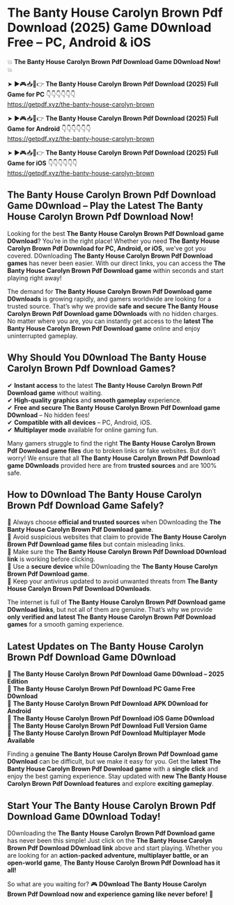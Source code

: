 # The Banty House Carolyn Brown Pdf Download (2025) Game D0wnload Free – PC, Android & iOS

💥 **The Banty House Carolyn Brown Pdf Download Game D0wnload Now!** 💥  

➤ ►🎮📥📱👉 **The Banty House Carolyn Brown Pdf Download (2025) Full Game for PC** 👇👇👇👇👇👇  
https://getpdf.xyz/the-banty-house-carolyn-brown  

➤ ►🎮📥📱👉 **The Banty House Carolyn Brown Pdf Download (2025) Full Game for Android** 👇👇👇👇👇👇  
https://getpdf.xyz/the-banty-house-carolyn-brown  

➤ ►🎮📥📱👉 **The Banty House Carolyn Brown Pdf Download (2025) Full Game for iOS** 👇👇👇👇👇👇  
https://getpdf.xyz/the-banty-house-carolyn-brown  

## The Banty House Carolyn Brown Pdf Download Game D0wnload – Play the Latest The Banty House Carolyn Brown Pdf Download Now!

Looking for the best **The Banty House Carolyn Brown Pdf Download game D0wnload**? You’re in the right place! Whether you need **The Banty House Carolyn Brown Pdf Download for PC, Android, or iOS**, we’ve got you covered. D0wnloading **The Banty House Carolyn Brown Pdf Download games** has never been easier. With our direct links, you can access the **The Banty House Carolyn Brown Pdf Download game** within seconds and start playing right away!  

The demand for **The Banty House Carolyn Brown Pdf Download game D0wnloads** is growing rapidly, and gamers worldwide are looking for a trusted source. That’s why we provide **safe and secure The Banty House Carolyn Brown Pdf Download game D0wnloads** with no hidden charges. No matter where you are, you can instantly get access to the **latest The Banty House Carolyn Brown Pdf Download game** online and enjoy uninterrupted gameplay.  

## **Why Should You D0wnload The Banty House Carolyn Brown Pdf Download Games?**  

✔ **Instant access** to the latest **The Banty House Carolyn Brown Pdf Download game** without waiting.  
✔ **High-quality graphics** and **smooth gameplay** experience.  
✔ **Free and secure The Banty House Carolyn Brown Pdf Download game D0wnload** – No hidden fees!  
✔ **Compatible with all devices** – PC, Android, iOS.  
✔ **Multiplayer mode** available for online gaming fun.  

Many gamers struggle to find the right **The Banty House Carolyn Brown Pdf Download game files** due to broken links or fake websites. But don’t worry! We ensure that all **The Banty House Carolyn Brown Pdf Download game D0wnloads** provided here are from **trusted sources** and are 100% safe.  

## **How to D0wnload The Banty House Carolyn Brown Pdf Download Game Safely?**  

📌 Always choose **official and trusted sources** when D0wnloading the **The Banty House Carolyn Brown Pdf Download game**.  
📌 Avoid suspicious websites that claim to provide **The Banty House Carolyn Brown Pdf Download game files** but contain misleading links.  
📌 Make sure the **The Banty House Carolyn Brown Pdf Download D0wnload link** is working before clicking.  
📌 Use a **secure device** while D0wnloading the **The Banty House Carolyn Brown Pdf Download game**.  
📌 Keep your antivirus updated to avoid unwanted threats from **The Banty House Carolyn Brown Pdf Download D0wnloads**.  

The internet is full of **The Banty House Carolyn Brown Pdf Download game D0wnload links**, but not all of them are genuine. That’s why we provide **only verified and latest The Banty House Carolyn Brown Pdf Download games** for a smooth gaming experience.  

## **Latest Updates on The Banty House Carolyn Brown Pdf Download Game D0wnload**  

🔹 **The Banty House Carolyn Brown Pdf Download Game D0wnload – 2025 Edition**  
🔹 **The Banty House Carolyn Brown Pdf Download PC Game Free D0wnload**  
🔹 **The Banty House Carolyn Brown Pdf Download APK D0wnload for Android**  
🔹 **The Banty House Carolyn Brown Pdf Download iOS Game D0wnload**  
🔹 **The Banty House Carolyn Brown Pdf Download Full Version Game**  
🔹 **The Banty House Carolyn Brown Pdf Download Multiplayer Mode Available**  

Finding a **genuine The Banty House Carolyn Brown Pdf Download game D0wnload** can be difficult, but we make it easy for you. Get the **latest The Banty House Carolyn Brown Pdf Download game** with a **single click** and enjoy the best gaming experience. Stay updated with **new The Banty House Carolyn Brown Pdf Download features** and explore **exciting gameplay**.  

## **Start Your The Banty House Carolyn Brown Pdf Download Game D0wnload Today!**  

D0wnloading the **The Banty House Carolyn Brown Pdf Download game** has never been this simple! Just click on the **The Banty House Carolyn Brown Pdf Download D0wnload link** above and start playing. Whether you are looking for an **action-packed adventure, multiplayer battle, or an open-world game**, **The Banty House Carolyn Brown Pdf Download has it all!**  

So what are you waiting for? 🎮 **D0wnload The Banty House Carolyn Brown Pdf Download now and experience gaming like never before!** 🚀  